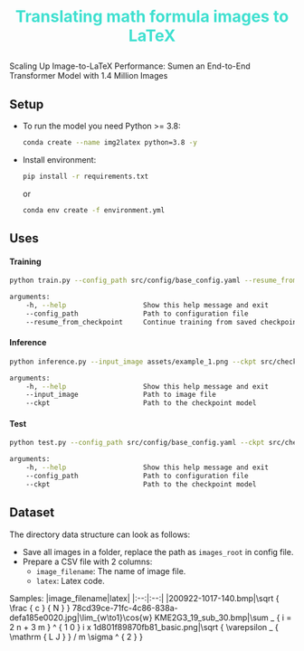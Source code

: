 # <font color="turquoise"> <p style="text-align:center"> Translating math formula images to LaTeX </p> </font>


Scaling Up Image-to-LaTeX Performance: Sumen an End-to-End Transformer Model with 1.4 Million Images


## Setup

- To run the model you need Python >= 3.8:
    ```bash
    conda create --name img2latex python=3.8 -y
    ```

- Install environment:
    ```bash
    pip install -r requirements.txt
    ```
    or
    ```bash
    conda env create -f environment.yml
    ```
    

## Uses

#### Training
```bash
python train.py --config_path src/config/base_config.yaml --resume_from_checkpoint true

arguments:
    -h, --help                   Show this help message and exit
    --config_path                Path to configuration file
    --resume_from_checkpoint     Continue training from saved checkpoint (true/false)
```

#### Inference
```bash
python inference.py --input_image assets/example_1.png --ckpt src/checkpoints

arguments:
    -h, --help                   Show this help message and exit
    --input_image                Path to image file
    --ckpt                       Path to the checkpoint model
```

#### Test
```bash
python test.py --config_path src/config/base_config.yaml --ckpt src/checkpoints

arguments:
    -h, --help                   Show this help message and exit
    --config_path                Path to configuration file
    --ckpt                       Path to the checkpoint model
```


## Dataset

The directory data structure can look as follows:
* Save all images in a folder, replace the path as `images_root` in config file.
* Prepare a CSV file with 2 columns:
    * `image_filename`: The name of image file.
    * `latex`: Latex code.

Samples:
|image_filename|latex|
|:--:|:--:|
|200922-1017-140.bmp|\sqrt { \frac { c } { N } }
78cd39ce-71fc-4c86-838a-defa185e0020.jpg|\lim_{w\to1}\cos{w}
KME2G3_19_sub_30.bmp|\sum _ { i = 2 n + 3 m } ^ { 1 0 } i x
1d801f89870fb81_basic.png|\sqrt { \varepsilon _ { \mathrm { L J } } / m \sigma ^ { 2 } }